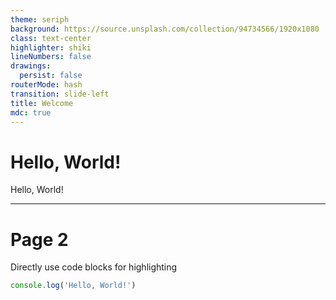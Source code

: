 ```yaml
---
theme: seriph
background: https://source.unsplash.com/collection/94734566/1920x1080
class: text-center
highlighter: shiki
lineNumbers: false
drawings:
  persist: false
routerMode: hash
transition: slide-left
title: Welcome
mdc: true
---
```


# Hello, World!

Hello, World!

---

# Page 2

Directly use code blocks for highlighting

```ts
console.log('Hello, World!')
```
